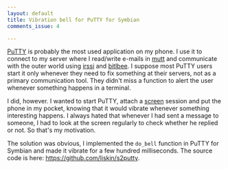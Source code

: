 ```yaml
---
layout: default
title: Vibration bell for PuTTY for Symbian
comments_issue: 4

---
```


[PuTTY][putty] is probably the most used application on my phone. I use it to
connect to my server where I read/write e-mails in [mutt][] and communicate
with the outer world using [irssi][] and [bitlbee][]. I suppose most PuTTY
users start it only whenever they need to fix something at their servers, not
as a primary communication tool. They didn't miss a function to alert the user
whenever something happens in a terminal.

I did, however. I wanted to start PuTTY, attach a [screen][] session and put
the phone in my pocket, knowing that it would vibrate whenever something
interesting happens. I always hated that whenever I had sent a message to
someone, I had to look at the screen regularly to check whether he replied or
not. So that's my motivation.

The solution was obvious, I implemented the `do_bell` function in PuTTY for
Symbian and made it vibrate for a few hundred milliseconds. The source code is
here: <https://github.com/liskin/s2putty>.

[putty]: https://s2putty.sourceforge.net/
[mutt]: http://www.mutt.org/
[irssi]: https://irssi.org/
[bitlbee]: https://www.bitlbee.org/
[screen]: https://www.gnu.org/software/screen/

<!-- A prebuilt package for s60v5 is in
[downloads][]. Let me know if you need a binary for some other version of
Symbian.

[downloads]: http://github.com/liskin/s2putty/downloads
-->
